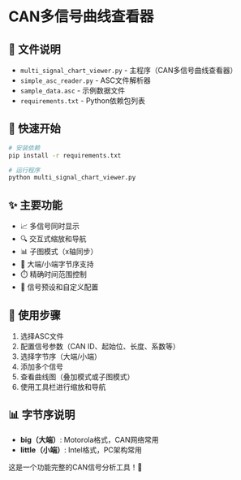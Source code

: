 # CAN多信号曲线查看器

## 📁 文件说明
- `multi_signal_chart_viewer.py` - 主程序（CAN多信号曲线查看器）
- `simple_asc_reader.py` - ASC文件解析器
- `sample_data.asc` - 示例数据文件
- `requirements.txt` - Python依赖包列表

## 🚀 快速开始
```bash
# 安装依赖
pip install -r requirements.txt

# 运行程序
python multi_signal_chart_viewer.py
```

## ✨ 主要功能
- 📈 多信号同时显示
- 🔍 交互式缩放和导航
- 📊 子图模式（x轴同步）
- 🔄 大端/小端字节序支持
- ⏱️ 精确时间范围控制
- 🎯 信号预设和自定义配置

## 🎯 使用步骤
1. 选择ASC文件
2. 配置信号参数（CAN ID、起始位、长度、系数等）
3. 选择字节序（大端/小端）
4. 添加多个信号
5. 查看曲线图（叠加模式或子图模式）
6. 使用工具栏进行缩放和导航

## 📊 字节序说明
- **big（大端）**: Motorola格式，CAN网络常用
- **little（小端）**: Intel格式，PC架构常用

这是一个功能完整的CAN信号分析工具！🎉